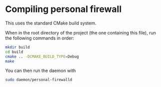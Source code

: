 Compiling personal firewall
===========================

This uses the standard CMake build system.

When in the root directory of the project (the one containing this
file), run the following commands in order:

```bash
mkdir build
cd build
cmake .. -DCMAKE_BUILD_TYPE=Debug
make
```

You can then run the daemon with

```bash
sudo daemon/personal-firewalld
```
